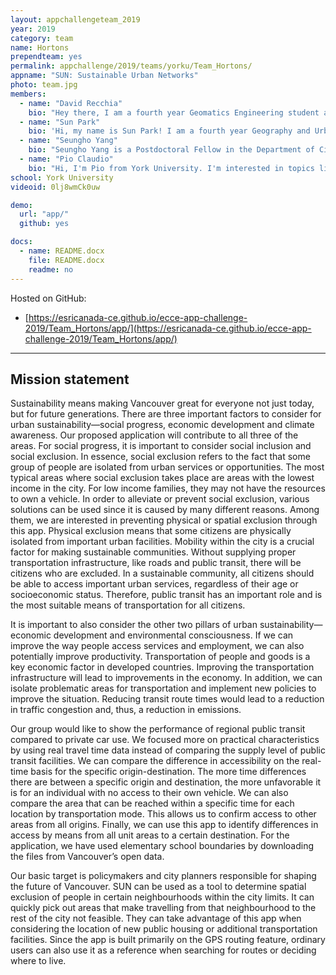 ```yaml
---
layout: appchallengeteam_2019
year: 2019
category: team
name: Hortons
prependteam: yes
permalink: appchallenge/2019/teams/yorku/Team_Hortons/
appname: "SUN: Sustainable Urban Networks"
photo: team.jpg
members:
  - name: "David Recchia"
    bio: "Hey there, I am a fourth year Geomatics Engineering student at York University. Although I come from a land surveying background, I enjoy topics in Geodesy, Computer Vision, Remote Sensing, Photogrammetry, 3D modelling and LiDAR data processing. When I am not thinking about Geomatics (which is rare), I am thinking about the Toyota 4Runner. [Left]"
  - name: "Sun Park"
    bio: 'Hi, my name is Sun Park! I am a fourth year Geography and Urban Studies student at York University. I enjoy topics surrounding Urban Design, Architecture, and 3D modelling. I also love photography, and I am excited to learn more about application design and GIS through this challenge! [Middle-Left]'
  - name: "Seungho Yang"
    bio: "Seungho Yang is a Postdoctoral Fellow in the Department of Civil Engineering at York University, Canada. He got his Ph.D. in engineering from Seoul National University in South Korea, and had a three-year career in the private and public sector. His main research topic is smart city and smart transportation. [Middle-Right]"
  - name: "Pio Claudio"
    bio: "Hi, I'm Pio from York University. I'm interested in topics like computer graphics and map visualization. I watch NBA and a few times I made data vis for it too. [Right]"
school: York University
videoid: 0lj8wmCk0uw

demo:
  url: "app/"
  github: yes

docs:
  - name: README.docx
    file: README.docx
    readme: no
---
```


Hosted on GitHub:

- [https://esricanada-ce.github.io/ecce-app-challenge-2019/Team_Hortons/app/](https://esricanada-ce.github.io/ecce-app-challenge-2019/Team_Hortons/app/)

---

## Mission statement

Sustainability means making Vancouver great for everyone not just today, but for future generations. There are three important factors to consider for urban sustainability—social progress, economic development and climate awareness. Our proposed application will contribute to all three of the areas. For social progress, it is important to consider social inclusion and social exclusion. In essence, social exclusion refers to the fact that some group of people are isolated from urban services or opportunities. The most typical areas where social exclusion takes place are areas with the lowest income in the city. For low income families, they may not have the resources to own a vehicle. In order to alleviate or prevent social exclusion, various solutions can be used since it is caused by many different reasons. Among them, we are interested in preventing physical or spatial exclusion through this app. Physical exclusion means that some citizens are physically isolated from important urban facilities. Mobility within the city is a crucial factor for making sustainable communities. Without supplying proper transportation infrastructure, like roads and public transit, there will be citizens who are excluded. In a sustainable community, all citizens should be able to access important urban services, regardless of their age or socioeconomic status. Therefore, public transit has an important role and is the most suitable means of transportation for all citizens.

It is important to also consider the other two pillars of urban sustainability—economic development and environmental consciousness. If we can improve the way people access services and employment, we can also potentially improve productivity. Transportation of people and goods is a key economic factor in developed countries. Improving the transportation infrastructure will lead to improvements in the economy. In addition, we can isolate problematic areas for transportation and implement new policies to improve the situation. Reducing transit route times would lead to a reduction in traffic congestion and, thus, a reduction in emissions.

Our group would like to show the performance of regional public transit compared to private car use. We focused more on practical characteristics by using real travel time data instead of comparing the supply level of public transit facilities. We can compare the difference in accessibility on the real-time basis for the specific origin-destination. The more time differences there are between a specific origin and destination, the more unfavorable it is for an individual with no access to their own vehicle. We can also compare the area that can be reached within a specific time for each location by transportation mode. This allows us to confirm access to other areas from all origins. Finally, we can use this app to identify differences in access by means from all unit areas to a certain destination. For the application, we have used elementary school boundaries by downloading the files from Vancouver’s open data.

Our basic target is policymakers and city planners responsible for shaping the future of Vancouver. SUN can be used as a tool to determine spatial exclusion of people in certain neighbourhoods within the city limits. It can quickly pick out areas that make travelling from that neighbourhood to the rest of the city not feasible. They can take advantage of this app when considering the location of new public housing or additional transportation facilities. Since the app is built primarily on the GPS routing feature, ordinary users can also use it as a reference when searching for routes or deciding where to live.
